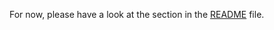 For now, please have a look at the section in the [README] file.

[README]: https://github.com/Byron/gitoxide#contributions
